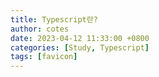 ```yaml
---
title: Typescript란?
author: cotes
date: 2023-04-12 11:33:00 +0800
categories: [Study, Typescript]
tags: [favicon]
---
```

